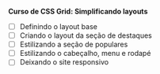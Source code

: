 **Curso de CSS Grid: Simplificando layouts**
- [ ] Definindo o layout base
- [ ] Criando o layout da seção de destaques
- [ ] Estilizando a seção de populares
- [ ] Estilizando o cabeçalho, menu e rodapé
- [ ] Deixando o site responsivo